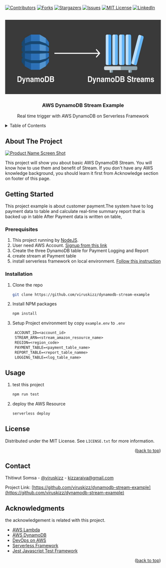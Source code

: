 <div id="top"></div>
<!--
*** Thanks for checking out the Best-README-Template. If you have a suggestion
*** that would make this better, please fork the repo and create a pull request
*** or simply open an issue with the tag "enhancement".
*** Don't forget to give the project a star!
*** Thanks again! Now go create something AMAZING! :D
-->



<!-- PROJECT SHIELDS -->
<!--
*** I'm using markdown "reference style" links for readability.
*** Reference links are enclosed in brackets [ ] instead of parentheses ( ).
*** See the bottom of this document for the declaration of the reference variables
*** for contributors-url, forks-url, etc. This is an optional, concise syntax you may use.
*** https://www.markdownguide.org/basic-syntax/#reference-style-links
-->
[![Contributors][contributors-shield]][contributors-url]
[![Forks][forks-shield]][forks-url]
[![Stargazers][stars-shield]][stars-url]
[![Issues][issues-shield]][issues-url]
[![MIT License][license-shield]][license-url]
[![LinkedIn][linkedin-shield]][linkedin-url]



<!-- PROJECT LOGO -->
<br />
<div align="center">
  <a href="https://github.com/viruskizz/dynamodb-stream-example">
    <img src="https://github.com/viruskizz/dynamodb-stream-example/raw/main/docs/logo-stream-db-small.jpg" alt="Logo" height="240">
  </a>

<h3 align="center">AWS DynamoDB Stream Example</h3>
  <p align="center">
    Real time trigger with AWS DynamoDB on Serverless Framework
  </p>
</div>


<!-- TABLE OF CONTENTS -->
<details>
  <summary>Table of Contents</summary>
  <ol>
    <li>
      <a href="#about-the-project">About The Project</a>
    </li>
    <li>
      <a href="#getting-started">Getting Started</a>
      <ul>
        <li><a href="#prerequisites">Prerequisites</a></li>
        <li><a href="#installation">Installation</a></li>
      </ul>
    </li>
    <li><a href="#usage">Usage</a></li>
    <li><a href="#license">License</a></li>
    <li><a href="#contact">Contact</a></li>
    <li><a href="#acknowledgments">Acknowledgments</a></li>
  </ol>
</details>



<!-- ABOUT THE PROJECT -->
## About The Project

[![Product Name Screen Shot][product-screenshot]](https://example.com)

This project will show you about basic AWS DynamoDB Stream. You will know how to use them and benefit of Stream.
If you don't have any AWS knowledge background, you should learn it first from Acknowledge section on footer of this page.



<!-- GETTING STARTED -->
## Getting Started

This project example is about customer payment.The system have to log payment data to table and calculate real-time summary report that is backed up in table After Payment data is written on table,

### Prerequisites

1. This project running by [NodeJS](https://nodejs.org/en/).
2. User need AWS Account. [Signup from this link](https://aws.amazon.com/)
3. Create the three DynamoDB table for Payment Logging and Report
4. create stream at Payment table
5. install serverless framework on local environment. [Follow this instruction](https://www.serverless.com/framework/docs/providers/aws/guide/quick-start)


### Installation

1. Clone the repo
   ```sh
   git clone https://github.com/viruskizz/dynamodb-stream-example
   ```
2. Install NPM packages
   ```sh
   npm install
   ```
3. Setup Project environment by copy `example.env` to `.env`
   ```dotenv
    ACCOUNT_ID=<account_id>
    STREAM_ARN=<stream_amazon_resource_name>
    REGION=<region_code>
    PAYMENT_TABLE=<payment_table_name>
    REPORT_TABLE=<report_table_namme>
    LOGGING_TABLE=<log_table_name>
    ```

<!-- USAGE EXAMPLES -->
## Usage

1. test this project
    ```sh
    npm run test
    ```
2. deploy the AWS Resource
    ```sh
    serverless deploy
    ```

<!-- LICENSE -->
## License

Distributed under the MIT License. See `LICENSE.txt` for more information.

<p align="right">(<a href="#top">back to top</a>)</p>



<!-- CONTACT -->
## Contact

Thitiwut Somsa - [@viruskizz](https://twitter.com/viruskizz) - kizzaraiva@gmail.com

Project Link: [https://github.com/viruskizz/dynamodb-stream-example](https://github.com/viruskizz/dynamodb-stream-example)



<!-- ACKNOWLEDGMENTS -->
## Acknowledgments

the acknowledgement is related with this project.
* [AWS Lambda](https://aws.amazon.com/lambda/)
* [AWS DynamoDB](https://aws.amazon.com/dynamodb)
* [DevOps on AWS](https://aws.amazon.com/devops/)
* [Serverless Framework](https://www.serverless.com/)
* [Jest Javascript Test Framework](https://jestjs.io/)

<p align="right">(<a href="#top">back to top</a>)</p>



<!-- MARKDOWN LINKS & IMAGES -->
<!-- https://www.markdownguide.org/basic-syntax/#reference-style-links -->
[contributors-shield]: https://img.shields.io/github/contributors/viruskizz/dynamodb-stream-example.svg?style=for-the-badge
[contributors-url]: https://github.com/viruskizz/dynamodb-stream-example/graphs/contributors
[forks-shield]: https://img.shields.io/github/forks/viruskizz/dynamodb-stream-example.svg?style=for-the-badge
[forks-url]: https://github.com/viruskizz/dynamodb-stream-example/network/members
[stars-shield]: https://img.shields.io/github/stars/viruskizz/dynamodb-stream-example.svg?style=for-the-badge
[stars-url]: https://github.com/viruskizz/dynamodb-stream-example/stargazers
[issues-shield]: https://img.shields.io/github/issues/viruskizz/dynamodb-stream-example.svg?style=for-the-badge
[issues-url]: https://github.com/viruskizz/dynamodb-stream-example/issues
[license-shield]: https://img.shields.io/github/license/viruskizz/dynamodb-stream-example.svg?style=for-the-badge
[license-url]: https://github.com/viruskizz/dynamodb-stream-example/blob/main/LICENSE.txt
[linkedin-shield]: https://img.shields.io/badge/-LinkedIn-black.svg?style=for-the-badge&logo=linkedin&colorB=555
[linkedin-url]: https://www.linkedin.com/in/thitiwut-somsa-7b3210127/
[product-screenshot]: docs/project-architect.png
